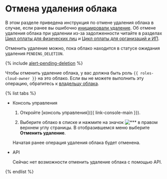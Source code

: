 # Отмена удаления облака

В этом разделе приведена инструкция по отмене удаления облака в случае, если ранее вы ошибочно [инициировали удаление](delete.md). Об отмене удаления облака при удалении из-за задолженности читайте в разделах [Цикл оплаты для физических лиц](../../../billing/payment/billing-cycle-individual.md) и [Цикл оплаты для организаций и ИП](../../../billing/payment/billing-cycle-business.md).

Отменить удаление можно, пока облако находится в статусе ожидания удаления `PENDING_DELETION`.


{% include [alert-pending-deletion](../../../_includes/resource-manager/alert-pending-deletion.md) %}


Чтобы отменить удаление облака, у вас должна быть роль `{{ roles-cloud-owner }}` на это облако. Если вы не можете выполнить эту операцию, обратитесь к [владельцу облака](../../concepts/resources-hierarchy.md#owner).

{% list tabs %}

- Консоль управления

  1. Откройте [консоль управления]({{ link-console-main }}).
  
  1. Выберите облако в списке и нажмите на значок ![***](../../../_assets/options.svg) в правом верхнем углу страницы. В отобразившемся меню выберите **Отменить удаление**.

  Начатая ранее операция удаления облака будет отменена.

- API

  Сейчас нет возможности отменить удаление облака с помощью API.

{% endlist %}


